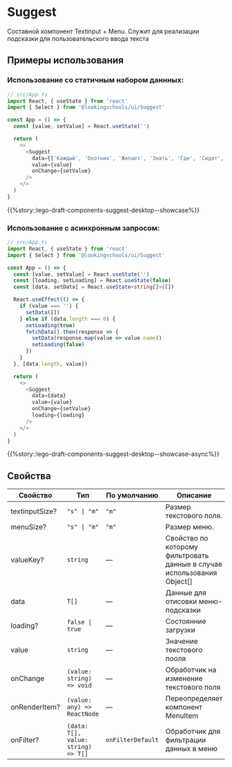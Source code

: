# Suggest

Составной компонент Textinput + Menu.
Служит для реализации подсказки для пользовательского ввода текста

## Примеры использования

### Использование со статичным набором даннных:

```ts
// src/App.ts
import React, { useState } from 'react'
import { Select } from '@lookingschools/ui/Suggest'

const App = () => {
  const [value, setValue] = React.useState('')

  return (
    <>
      <Suggest
        data={['Каждый', 'Охотник', 'Желает', 'Знать', 'Где', 'Сидит', 'Фазан']}
        value={value}
        onChange={setValue}
      />
    </>
  )
}
```

{{%story::lego-draft-components-suggest-desktop--showcase%}}

### Использование с асинхронным запросом:

```ts
// src/App.ts
import React, { useState } from 'react'
import { Select } from '@lookingschools/ui/Suggest'

const App = () => {
  const [value, setValue] = React.useState('')
  const [loading, setLoading] = React.useState(false)
  const [data, setData] = React.useState<string[]>([])

  React.useEffect(() => {
    if (value === '') {
      setData([])
    } else if (data.length === 0) {
      setLoading(true)
      fetchData().then(response => {
        setData(response.map(value => value.name))
        setLoading(false)
      })
    }
  }, [data.length, value])

  return (
    <>
      <Suggest
        data={data}
        value={value}
        onChange={setValue}
        loading={loading}
      />
    </>
  )
}
```

{{%story::lego-draft-components-suggest-desktop--showcase-async%}}

## Свойства

| Свойство       | Тип                                 | По умолчанию      | Описание                                                                |
| -------------- | ----------------------------------- | ----------------- | ----------------------------------------------------------------------- |
| textinputSize? | `"s" \| "m"`                        | `"m"`             | Размер текстового поля.                                                 |
| menuSize?      | `"s" \| "m"`                        | `"m"`             | Размер меню.                                                            |
| valueKey?      | `string`                            | —                 | Свойство по которому фильтровать данные в случае использования Object[] |
| data           | `T[]`                               | —                 | Данные для отисовки меню-подсказки                                      |
| loading?       | `false \| true`                     | —                 | Состоянние загрузки                                                     |
| value          | `string`                            | —                 | Значение текстового пооля                                               |
| onChange       | `(value: string) => void`           | —                 | Обработчик на изменение текстового поля                                 |
| onRenderItem?  | `(value: any) => ReactNode`         | —                 | Переопределяет компонент MenuItem                                       |
| onFilter?      | `(data: T[], value: string) => T[]` | `onFilterDefault` | Обработчик для фильтрации данных в меню                                 |
